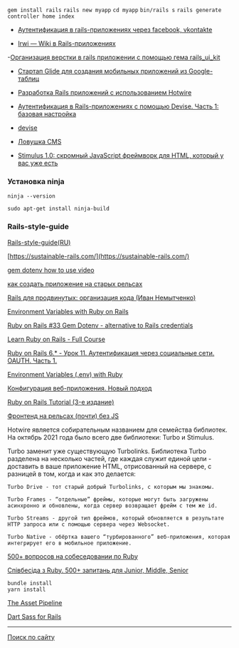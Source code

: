 `gem install rails`
`rails new myapp`
`cd myapp`
`bin/rails s`
`rails generate controller home index`

- [Аутентификация в rails-приложениях через facebook, vkontakte](https://habr.com/ru/articles/142128/)

- [Irwi — Wiki в Rails-приложениях](https://habr.com/ru/articles/68235/)

-[Организация верстки в rails приложении с помощью гема rails_ui_kit](https://habr.com/ru/articles/254463/)

- [Стартап Glide для создания мобильных приложений из Google-таблиц](https://habr.com/ru/companies/vdsina/articles/520238/)

- [Разработка Rails приложений с использованием Hotwire](https://habr.com/ru/articles/681266/)

- [Аутентификация в Rails-приложениях с помощью Devise. Часть 1: базовая настройка](https://habr.com/ru/articles/208056/)
- [devise](https://github.com/heartcombo/devise)

- [Ловушка CMS](https://habr.com/ru/articles/229099/)

- [Stimulus 1.0: скромный JavaScript фреймворк для HTML, который у вас уже есть](https://habr.com/ru/articles/346132/)

### Установка ninja

`ninja --version`

`sudo apt-get install ninja-build`

### Rails-style-guide

[Rails-style-guide(RU)](https://github.com/arbox/rails-style-guide/blob/master/README-ruRU.md)

[https://sustainable-rails.com/](https://sustainable-rails.com/)

[gem dotenv how to use video](https://www.youtube.com/watch?v=JvhIoQjezRs)

[как создать приложение на старых рельсах](https://www.youtube.com/watch?v=1hoLN25sfJk)


[Rails для продвинутых: организация кода (Иван Немытченко)](https://www.youtube.com/watch?v=Ae19vpQ14jw)

[Environment Variables with Ruby on Rails](https://www.youtube.com/watch?v=O-aDLsuNTRY&t=440s)

[Ruby on Rails #33 Gem Dotenv - alternative to Rails credentials](https://www.youtube.com/watch?v=AFdd3VdKA8o&t=381s)

[Learn Ruby on Rails - Full Course](https://www.youtube.com/watch?v=fmyvWz5TUWg&t=262s)

[Ruby on Rails 6.* - Урок 11. Аутентификация через социальные сети. OAUTH. Часть 1.](https://www.youtube.com/watch?v=YvGxAt9OVeE)

[Environment Variables (.env) with Ruby](https://www.youtube.com/watch?v=KRzt_vTZaLQ)

[Конфигурация веб-приложения. Новый подход](https://www.youtube.com/watch?v=lUo5z1HhwcY)

[Ruby on Rails Tutorial (3-е издание)](https://www.softcover.io/read/db8803f7/ruby_on_rails_tutorial_3rd_edition_russian/beginning)

[Фронтенд на рельсах (почти) без JS](https://habr.com/ru/articles/590381/)

Hotwire является собирательным названием для семейства библиотек.
На октябрь 2021 года было всего две библиотеки: Turbo и Stimulus.

Turbo заменит уже существующую Turbolinks.
Библиотека Turbo разделена на несколько частей, где каждая служит единой цели - доставить в ваше приложение HTML, отрисованный на сервере, с разницей в том, когда и как это делается:

    Turbo Drive - тот старый добрый Turbolinks, с которым мы знакомы. 

    Turbo Frames - “отдельные” фреймы, которые могут быть загружены асинхронно и обновлены, когда сервер возвращает фрейм с тем же id. 

    Turbo Streams - другой тип фреймов, который обновляется в результате HTTP запроса или с помощью сервера через Websocket. 

    Turbo Native - обёртка вашего “турбированного” веб-приложения, которая интегрирует его в мобильное приложение.


[500+ вопросов на собеседовании по Ruby](https://itvdn.com/ru/blog/article/ruby-500-questions)

[Співбесіда з Ruby. 500+ запитань для Junior, Middle, Senior](https://dou.ua/lenta/articles/interview-questions-ruby-developer/)

```
bundle install
yarn install
```

[The Asset Pipeline](https://guides.rubyonrails.org/asset_pipeline.html)

[Dart Sass for Rails](https://github.com/rails/dartsass-rails)

---

[Поиск по сайту](https://pagefind.app/)